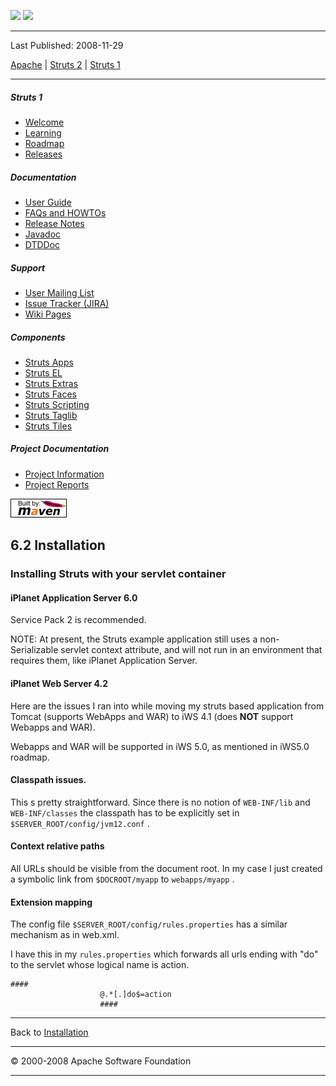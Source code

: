 <span id="bannerLeft">[![](http://www.apache.org/images/asf-logo.gif)](http://www.apache.org/)</span> <span id="bannerRight">[![](../images/struts.gif)]()</span>

------------------------------------------------------------------------

Last Published: 2008-11-29

[Apache](http://www.apache.org/) | [Struts 2](../2.x/) | [Struts 1](../1.x/)

------------------------------------------------------------------------

##### Struts 1

-   [Welcome](../index.html.md)
-   [Learning](../learning.html.md)
-   [Roadmap](../roadmap.html.md)
-   [Releases](../downloads.html.md)

##### Documentation

-   [User Guide](../userGuide/index.html.md)
-   [FAQs and HOWTOs](../faqs/index.html.md)
-   [Release Notes](../userGuide/release-notes.html.md)
-   [Javadoc](../apidocs/index.html.md)
-   [DTDDoc](../dtddoc/index.html.md)

##### Support

-   [User Mailing List](../mail.html.md)
-   [Issue Tracker (JIRA)](http://issues.apache.org/struts/)
-   [Wiki Pages](http://wiki.apache.org/struts/)

##### Components

-   [Struts Apps](../struts-apps/index.html.md)
-   [Struts EL](../struts-el/index.html.md)
-   [Struts Extras](../struts-extras/index.html.md)
-   [Struts Faces](../struts-faces/index.html.md)
-   [Struts Scripting](../struts-scripting/index.html.md)
-   [Struts Taglib](../struts-taglib/index.html.md)
-   [Struts Tiles](../struts-tiles/index.html.md)

##### Project Documentation

-   [Project Information](../project-info.html.md)
-   [Project Reports](../project-reports.html.md)

[![Built by Maven](../images/logos/maven-feather.png)](http://maven.apache.org/ "Built by Maven")

<span id="a6.2_Installation"></span>6.2 Installation
----------------------------------------------------

### <span id="Installing_Struts_with_your_servlet_container"></span>Installing Struts with your servlet container

#### iPlanet Application Server 6.0

Service Pack 2 is recommended.

NOTE: At present, the Struts example application still uses a non-Serializable servlet context attribute, and will not run in an environment that requires them, like iPlanet Application Server.

#### iPlanet Web Server 4.2

Here are the issues I ran into while moving my struts based application from Tomcat (supports WebApps and WAR) to iWS 4.1 (does **NOT** support Webapps and WAR).

Webapps and WAR will be supported in iWS 5.0, as mentioned in iWS5.0 roadmap.

#### Classpath issues.

This s pretty straightforward. Since there is no notion of `WEB-INF/lib` and `WEB-INF/classes` the classpath has to be explicitly set in `$SERVER_ROOT/config/jvm12.conf` .

#### Context relative paths

All URLs should be visible from the document root. In my case I just created a symbolic link from `$DOCROOT/myapp` to `webapps/myapp` .

#### Extension mapping

The config file `$SERVER_ROOT/config/rules.properties` has a similar mechanism as in web.xml.

I have this in my `rules.properties` which forwards all urls ending with "do" to the servlet whose logical name is action.

    ####
                        @.*[.]do$=action
                        ####

------------------------------------------------------------------------

Back to [Installation](installation.html.md#Containers)

------------------------------------------------------------------------

© 2000-2008 Apache Software Foundation

------------------------------------------------------------------------


